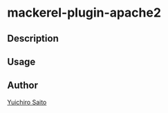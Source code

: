 mackerel-plugin-apache2
====

## Description

## Usage

## Author

[Yuichiro Saito](https://github.com/koemu)
